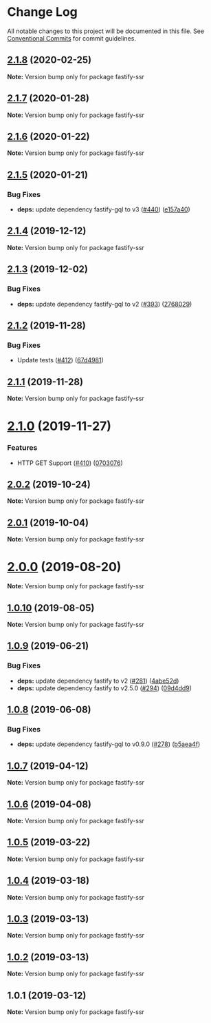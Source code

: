 # Change Log

All notable changes to this project will be documented in this file.
See [Conventional Commits](https://conventionalcommits.org) for commit guidelines.

## [2.1.8](https://github.com/nearform/graphql-hooks/compare/fastify-ssr@2.1.7...fastify-ssr@2.1.8) (2020-02-25)

**Note:** Version bump only for package fastify-ssr





## [2.1.7](https://github.com/nearform/graphql-hooks/compare/fastify-ssr@2.1.6...fastify-ssr@2.1.7) (2020-01-28)

**Note:** Version bump only for package fastify-ssr





## [2.1.6](https://github.com/nearform/graphql-hooks/compare/fastify-ssr@2.1.5...fastify-ssr@2.1.6) (2020-01-22)

**Note:** Version bump only for package fastify-ssr





## [2.1.5](https://github.com/nearform/graphql-hooks/compare/fastify-ssr@2.1.4...fastify-ssr@2.1.5) (2020-01-21)


### Bug Fixes

* **deps:** update dependency fastify-gql to v3 ([#440](https://github.com/nearform/graphql-hooks/issues/440)) ([e157a40](https://github.com/nearform/graphql-hooks/commit/e157a40227f7e966cbf45c4dd0eb1b971b5f51cc))





## [2.1.4](https://github.com/nearform/graphql-hooks/compare/fastify-ssr@2.1.3...fastify-ssr@2.1.4) (2019-12-12)

**Note:** Version bump only for package fastify-ssr





## [2.1.3](https://github.com/nearform/graphql-hooks/compare/fastify-ssr@2.1.2...fastify-ssr@2.1.3) (2019-12-02)


### Bug Fixes

* **deps:** update dependency fastify-gql to v2 ([#393](https://github.com/nearform/graphql-hooks/issues/393)) ([2768029](https://github.com/nearform/graphql-hooks/commit/276802986ce75393613ced4f889584587fc44231))





## [2.1.2](https://github.com/nearform/graphql-hooks/compare/fastify-ssr@2.1.1...fastify-ssr@2.1.2) (2019-11-28)


### Bug Fixes

* Update tests ([#412](https://github.com/nearform/graphql-hooks/issues/412)) ([67d4981](https://github.com/nearform/graphql-hooks/commit/67d4981ebc3bbf6364747599b58088074e733e48))





## [2.1.1](https://github.com/nearform/graphql-hooks/compare/fastify-ssr@2.1.0...fastify-ssr@2.1.1) (2019-11-28)

**Note:** Version bump only for package fastify-ssr





# [2.1.0](https://github.com/nearform/graphql-hooks/compare/fastify-ssr@2.0.2...fastify-ssr@2.1.0) (2019-11-27)


### Features

* HTTP GET Support ([#410](https://github.com/nearform/graphql-hooks/issues/410)) ([0703076](https://github.com/nearform/graphql-hooks/commit/0703076f3408dc522c7f16fca52f09d37e0a79b6))





## [2.0.2](https://github.com/nearform/graphql-hooks/compare/fastify-ssr@2.0.1...fastify-ssr@2.0.2) (2019-10-24)

**Note:** Version bump only for package fastify-ssr





## [2.0.1](https://github.com/nearform/graphql-hooks/compare/fastify-ssr@2.0.0...fastify-ssr@2.0.1) (2019-10-04)

**Note:** Version bump only for package fastify-ssr





# [2.0.0](https://github.com/nearform/graphql-hooks/compare/fastify-ssr@1.0.10...fastify-ssr@2.0.0) (2019-08-20)

**Note:** Version bump only for package fastify-ssr





## [1.0.10](https://github.com/nearform/graphql-hooks/compare/fastify-ssr@1.0.9...fastify-ssr@1.0.10) (2019-08-05)

**Note:** Version bump only for package fastify-ssr





## [1.0.9](https://github.com/nearform/graphql-hooks/compare/fastify-ssr@1.0.8...fastify-ssr@1.0.9) (2019-06-21)


### Bug Fixes

* **deps:** update dependency fastify to v2 ([#281](https://github.com/nearform/graphql-hooks/issues/281)) ([4abe52d](https://github.com/nearform/graphql-hooks/commit/4abe52d))
* **deps:** update dependency fastify to v2.5.0 ([#294](https://github.com/nearform/graphql-hooks/issues/294)) ([09d4dd9](https://github.com/nearform/graphql-hooks/commit/09d4dd9))





## [1.0.8](https://github.com/nearform/graphql-hooks/compare/fastify-ssr@1.0.7...fastify-ssr@1.0.8) (2019-06-08)


### Bug Fixes

* **deps:** update dependency fastify-gql to v0.9.0 ([#278](https://github.com/nearform/graphql-hooks/issues/278)) ([b5aea4f](https://github.com/nearform/graphql-hooks/commit/b5aea4f))





## [1.0.7](https://github.com/nearform/graphql-hooks/compare/fastify-ssr@1.0.6...fastify-ssr@1.0.7) (2019-04-12)

**Note:** Version bump only for package fastify-ssr





## [1.0.6](https://github.com/nearform/graphql-hooks/compare/fastify-ssr@1.0.5...fastify-ssr@1.0.6) (2019-04-08)

**Note:** Version bump only for package fastify-ssr





## [1.0.5](https://github.com/nearform/graphql-hooks/compare/fastify-ssr@1.0.4...fastify-ssr@1.0.5) (2019-03-22)

**Note:** Version bump only for package fastify-ssr





## [1.0.4](https://github.com/nearform/graphql-hooks/compare/fastify-ssr@1.0.3...fastify-ssr@1.0.4) (2019-03-18)

**Note:** Version bump only for package fastify-ssr





## [1.0.3](https://github.com/nearform/graphql-hooks/compare/fastify-ssr@1.0.2...fastify-ssr@1.0.3) (2019-03-13)

**Note:** Version bump only for package fastify-ssr





## [1.0.2](https://github.com/nearform/graphql-hooks/compare/fastify-ssr@1.0.1...fastify-ssr@1.0.2) (2019-03-13)

**Note:** Version bump only for package fastify-ssr





## 1.0.1 (2019-03-12)

**Note:** Version bump only for package fastify-ssr

